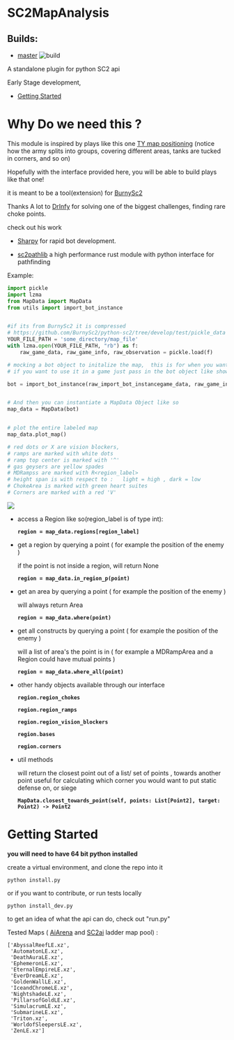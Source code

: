 # SC2MapAnalysis 

Builds:
-------

* [master](https://github.com/eladyaniv01/SC2MapAnalysis/tree/master)  ![build](https://github.com/eladyaniv01/SC2MapAnalysis/workflows/build/badge.svg?branch=master)

A standalone plugin for python SC2 api 

Early Stage development,

- [Getting Started](#getting-started)


Why Do we need this ? 
=====================

This module is inspired by plays like this one [TY map positioning](https://www.youtube.com/watch?v=NUQsAWIBTSk&start=458)
(notice how the army splits into groups, covering different areas,  tanks are tucked in corners, and so on) 

Hopefully with the interface provided here, you will be able to build plays like that one!

it is meant to be a tool(extension) for [BurnySc2](https://github.com/BurnySc2/python-sc2/)

Thanks A lot to [DrInfy](https://github.com/DrInfy) for solving one of the biggest challenges,  finding rare choke points.

check out his work 

* [Sharpy](https://github.com/DrInfy/sharpy-sc2) for rapid bot development.

* [sc2pathlib](https://github.com/DrInfy/sc2-pathlib)  a high performance rust module with python interface for pathfinding 




Example:
```python
import pickle
import lzma
from MapData import MapData
from utils import import_bot_instance


#if its from BurnySc2 it is compressed
# https://github.com/BurnySc2/python-sc2/tree/develop/test/pickle_data
YOUR_FILE_PATH = 'some_directory/map_file'
with lzma.open(YOUR_FILE_PATH, "rb") as f:
    raw_game_data, raw_game_info, raw_observation = pickle.load(f)

# mocking a bot object to initalize the map,  this is for when you want to do this while not in a game,  
# if you want to use it in a game just pass in the bot object like shown below 

bot = import_bot_instance(raw_import_bot_instancegame_data, raw_game_info, raw_observation)


# And then you can instantiate a MapData Object like so
map_data = MapData(bot)


# plot the entire labeled map
map_data.plot_map()

# red dots or X are vision blockers,
# ramps are marked with white dots 
# ramp top center is marked with '^'
# gas geysers are yellow spades 
# MDRampss are marked with R<region_label>
# height span is with respect to :   light = high , dark = low
# ChokeArea is marked with green heart suites
# Corners are marked with a red 'V' 
```
<img src="https://user-images.githubusercontent.com/40754127/88463402-3fa1dc80-cebb-11ea-9da9-f80a219f1083.png"/>


- access a Region like so(region_label is of type int):

    **`region = map_data.regions[region_label]`**

- get a region by querying a point ( for example the position of the enemy ) 

    if the point is not inside a region, will return None
    
    **`region = map_data.in_region_p(point)`**

- get an area by querying a point ( for example the position of the enemy ) 

    will always return Area
    
    **`region = map_data.where(point)`**

- get all constructs by querying a point ( for example the position of the enemy ) 

    will a list of area's the point is in ( for example a MDRampArea and a Region could have mutual points )
    
    **`region = map_data.where_all(point)`**

- other handy objects available through our interface

    **`region.region_chokes`**

    **`region.region_ramps`**

    **`region.region_vision_blockers`**

    **`region.bases`**

    **`region.corners`**
    
- util methods 

    will return the closest point out of a list/ set of points , towards another point
    useful for calculating which corner you would want to put static defense on,  or siege 
    
    **`MapData.closest_towards_point(self, points: List[Point2], target: Point2) -> Point2`** 

# Getting Started

**you will need to have 64 bit python installed** 

create a virtual environment,  and clone the repo into it

`python install.py`

or if you want to contribute, or run tests locally 

`python install_dev.py`

to get an idea of what the api can do,  check out "run.py" 

Tested Maps ( [AiArena](https://ai-arena.net/) and [SC2ai](https://sc2ai.net/) ladder map pool) :
```
['AbyssalReefLE.xz',
 'AutomatonLE.xz',
 'DeathAuraLE.xz',
 'EphemeronLE.xz',
 'EternalEmpireLE.xz',
 'EverDreamLE.xz',
 'GoldenWallLE.xz',
 'IceandChromeLE.xz',
 'NightshadeLE.xz',
 'PillarsofGoldLE.xz',
 'SimulacrumLE.xz',
 'SubmarineLE.xz',
 'Triton.xz',
 'WorldofSleepersLE.xz',
 'ZenLE.xz']
```
